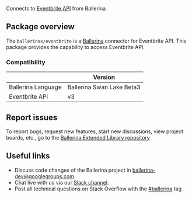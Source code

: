 Connects to [Eventbrite API](https://www.eventbrite.com/platform/api) from Ballerina

## Package overview
The `ballerinax/eventbrite` is a [Ballerina](https://ballerina.io/) connector for Eventbrite API.
This package provides the capability to access Eventbrite API.

### Compatibility
|                               | Version                         |
|-------------------------------|---------------------------------|
| Ballerina Language            | Ballerina Swan Lake Beta3       | 
| Eventbrite API                | v3                              |

## Report issues
To report bugs, request new features, start new discussions, view project boards, etc., go to the [Ballerina Extended Library repository](https://github.com/ballerina-platform/ballerina-extended-library)

## Useful links
- Discuss code changes of the Ballerina project in [ballerina-dev@googlegroups.com](mailto:ballerina-dev@googlegroups.com).
- Chat live with us via our [Slack channel](https://ballerina.io/community/slack/).
- Post all technical questions on Stack Overflow with the [#ballerina](https://stackoverflow.com/questions/tagged/ballerina) tag
